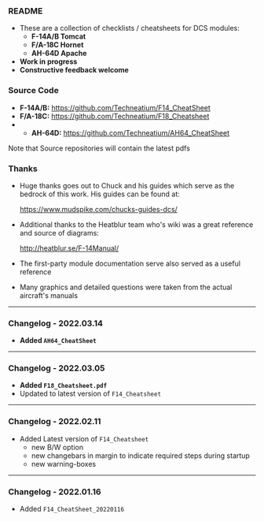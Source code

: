 ### README

- These are a collection of checklists / cheatsheets for DCS modules:
  - **F-14A/B Tomcat**
  - **F/A-18C Hornet**
  - **AH-64D Apache**
- **Work in progress**
- **Constructive feedback welcome**

### Source Code
- **F-14A/B:** https://github.com/Techneatium/F14_CheatSheet
- **F/A-18C:** https://github.com/Techneatium/F18_Cheatsheet
- - **AH-64D:** https://github.com/Techneatium/AH64_CheatSheet

Note that Source repositories will contain the latest pdfs

### Thanks
- Huge thanks goes out to Chuck and his guides which serve as the bedrock of this work. His guides can be found at:

  https://www.mudspike.com/chucks-guides-dcs/

- Additional thanks to the Heatblur team who's wiki was a great reference and source of diagrams:

  http://heatblur.se/F-14Manual/

- The first-party module documentation serve also served as a useful reference
- Many graphics and detailed questions were taken from the actual aircraft's manuals

***
### Changelog - 2022.03.14
- **Added `AH64_CheatSheet`**

***
### Changelog - 2022.03.05
- **Added `F18_Cheatsheet.pdf`**
- Updated to latest version of `F14_Cheatsheet`
***
### Changelog - 2022.02.11
- Added Latest version of `F14_Cheatsheet`
  - new B/W option
  - new changebars in margin to indicate required steps during startup
  - new warning-boxes

***
### Changelog - 2022.01.16
- Added `F14_CheatSheet_20220116`
